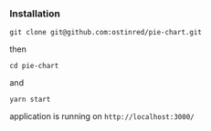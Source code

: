 ### Installation

```
git clone git@github.com:ostinred/pie-chart.git
```
then
```
cd pie-chart
``` 
and
```
yarn start
```
application is running on `http://localhost:3000/`
